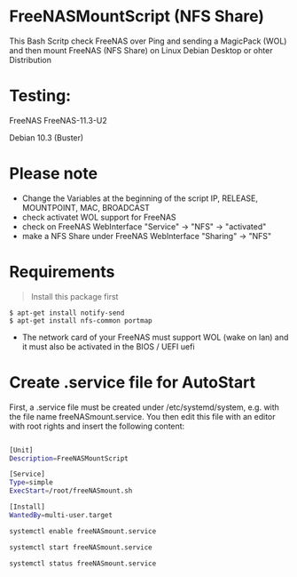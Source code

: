 # FreeNASMountScript (NFS Share)
This Bash Scritp check FreeNAS over Ping and sending a MagicPack (WOL) and then mount FreeNAS (NFS Share) on Linux Debian Desktop or ohter Distribution 

# Testing: 
FreeNAS FreeNAS-11.3-U2

Debian 10.3 (Buster) 

# Please note

- Change the Variables at the beginning of the script IP, RELEASE, MOUNTPOINT, MAC, BROADCAST
- check activatet WOL support for FreeNAS
- check on FreeNAS WebInterface "Service" -> "NFS" -> "activated"
- make a NFS Share under FreeNAS WebInterface "Sharing" -> "NFS"

# Requirements

> Install this package first

```shell
$ apt-get install notify-send
$ apt-get install nfs-common portmap
```

- The network card of your FreeNAS must support WOL (wake on lan) and it must also be activated in the BIOS / UEFI uefi

# Create .service file for AutoStart
First, a .service file must be created under /etc/systemd/system, e.g. with the file name freeNASmount.service. You then edit this file with an editor with root rights and insert the following content:

```bash

[Unit]
Description=FreeNASMountScript

[Service]
Type=simple
ExecStart=/root/freeNASmount.sh

[Install]
WantedBy=multi-user.target


```

```bash
systemctl enable freeNASmount.service
```
```bash
systemctl start freeNASmount.service
```
```bash
systemctl status freeNASmount.service
```
